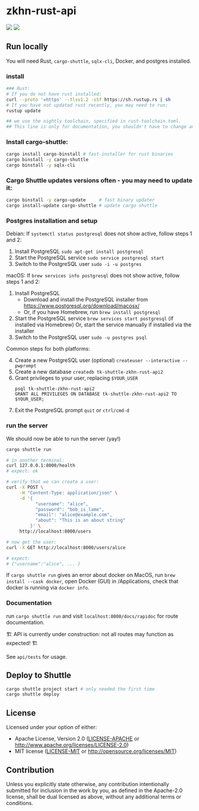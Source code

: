# zkhn-rust-api
![](https://img.shields.io/badge/made_by_cryptograthor-black?style=flat&logo=undertale&logoColor=hotpink)
![](https://github.com/thor314/zkhn-rust-api/actions/workflows/ci.yml/badge.svg)
<!-- [![crates.io](https://img.shields.io/crates/v/zkhn-rust-api.svg)](https://crates.io/crates/zkhn-rust-api) -->
<!-- [![Documentation](https://docs.rs/zkhn-rust-api/badge.svg)](https://docs.rs/zkhn-rust-api) -->

## Run locally
You will need Rust, `cargo-shuttle`, `sqlx-cli`, Docker, and postgres installed.

### install
```sh
### Rust:
# If you do not have rust installed:
curl --proto '=https' --tlsv1.2 -sSf https://sh.rustup.rs | sh
# If you have not updated rust recently, you may need to run: 
rustup update

## we use the nightly toolchain, specified in rust-toolchain.toml. 
## This line is only for documentation, you shouldn't have to change anything.
```

### Install cargo-shuttle:
```sh
cargo install cargo-binstall # fast-installer for rust binaries
cargo binstall -y cargo-shuttle 
cargo binstall -y sqlx-cli
```

### Cargo Shuttle updates versions often - you may need to update it:
```sh
cargo binstall -y cargo-update     # fast binary updater
cargo install-update cargo-shuttle # update cargo shuttle
```

### Postgres installation and setup
Debian:
If `systemctl status postgresql` does not show active, follow steps 1 and 2:
1. Install PostgreSQL
   `sudo apt-get install postgresql`
2. Start the PostgreSQL service
   `sudo service postgresql start`
3. Switch to the PostgreSQL user
   `sudo -i -u postgres`

macOS:
If `brew services info postgresql` does not show active, follow steps 1 and 2:
1. Install PostgreSQL
   - Download and install the PostgreSQL installer from https://www.postgresql.org/download/macosx/
   - Or, if you have Homebrew, run `brew install postgresql`
2. Start the PostgreSQL service
   `brew services start postgresql` (if installed via Homebrew)
   Or, start the service manually if installed via the installer
3. Switch to the PostgreSQL user
   `sudo -u postgres psql`

Common steps for both platforms:

4. Create a new PostgreSQL user (optional)
   `createuser --interactive --pwprompt`
5. Create a new database
   `createdb tk-shuttle-zkhn-rust-api2`
6. Grant privileges to your user, replacing `$YOUR_USER`
   ```
   psql tk-shuttle-zkhn-rust-api2
   GRANT ALL PRIVILEGES ON DATABASE tk-shuttle-zkhn-rust-api2 TO $YOUR_USER;
   ```
7. Exit the PostgreSQL prompt `quit` or `ctrl/cmd-d`


### run the server
We should now be able to run the server (yay!)

```sh
cargo shuttle run

# in another terminal:
curl 127.0.0.1:8000/health
# expect: ok

# verify that we can create a user:
curl -X POST \
     -H "Content-Type: application/json" \
     -d '{
           "username": "alice",
           "password": "bob_is_lame",
           "email": "alice@example.com",
           "about": "This is an about string" 
         }' \
     http://localhost:8000/users

# now get the user:
curl -X GET http://localhost:8000/users/alice

# expect:
# {"username":"alice", ... }
```

If `cargo shuttle run` gives an error about docker on MacOS, run `brew install --cask docker`, open Docker (GUI) in /Applications, check that docker is running via `docker info`.

### Documentation
run `cargo shuttle run` and visit `localhost:8000/docs/rapidoc` for route documentation. 

🏗️ API is currently under construction: not all routes may function as expected! 🏗️

See `api/tests` for usage.

## Deploy to Shuttle
```sh
cargo shuttle project start # only needed the first time
cargo shuttle deploy
```

## License
Licensed under your option of either:
- Apache License, Version 2.0 ([LICENSE-APACHE](LICENSE-APACHE) or http://www.apache.org/licenses/LICENSE-2.0)
- MIT license ([LICENSE-MIT](LICENSE-MIT) or http://opensource.org/licenses/MIT)

## Contribution
Unless you explicitly state otherwise, any contribution intentionally submitted
for inclusion in the work by you, as defined in the Apache-2.0 license, shall be
dual licensed as above, without any additional terms or conditions.
 
